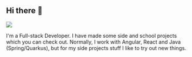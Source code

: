 ## Hi there 👋
![](https://komarev.com/ghpvc/?username=Famoose)

I'm a Full-stack Developer. I have made some side and school projects which you can check out.
Normally, I work with Angular, React and Java (Spring/Quarkus), but for my side projects stuff I like to try out new things.
